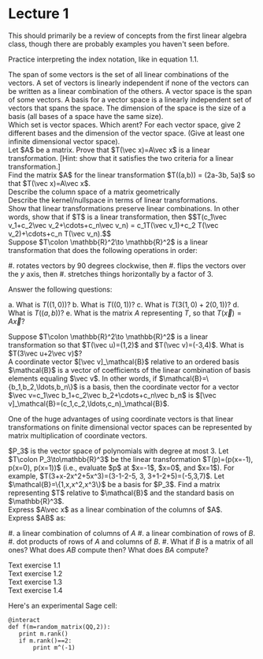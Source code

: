 # Lecture 1

This should primarily be a review of concepts from the first linear algebra class, though there are probably examples you haven't seen before.

Practice interpreting the index notation, like in equation 1.1.

<div class="definition"> The <span class="term">span</span> of some
vectors is the set of all linear combinations of the vectors.  A set
of vectors is <span class="term">linearly independent</span> if none
of the vectors can be written as a linear combination of the others.
A <span class="term">vector space</span> is the span of some vectors.
A <span class="term">basis</span> for a vector space is a linearly
independent set of vectors that spans the space.  The <span
class="term">dimension</span> of the space is the size of a basis (all
bases of a space have the same size).  </div>

<div class="exercise">
    Which set is vector spaces.  Which arent?  For each vector space, give 2 different bases and the dimension of the vector space.  (Give at least one infinite dimensional vector space).
</div>

<div class="exercise">
    Let $A$ be a matrix.  Prove that $T(\vec x)=A\vec x$ is a linear transformation.  [Hint: show that it satisfies the two criteria for a linear transformation.]
</div>

<div class="exercise">
Find the matrix $A$ for the linear transformation $T((a,b)) = (2a-3b, 5a)$ so that $T(\vec x)=A\vec x$.
</div>

<div class="exercise">
    Describe the column space of a matrix geometrically
</div>

<div class="exercise">
    Describe the kernel/nullspace in terms of linear transformations.
</div>

<div class="exercise">
Show that linear transformations preserve linear combinations.  In other words, show that if $T$ is a linear transformation, then 
$$T(c_1\vec v_1+c_2\vec v_2+\cdots+c_n\vec v_n) = c_1T(\vec v_1)+c_2 T(\vec v_2)+\cdots+c_n T(\vec v_n).$$
</div>

<div class="exercise">
Suppose $T\colon \mathbb{R}^2\to \mathbb{R}^2$ is a linear transformation that does the following operations in order:

#. rotates vectors by 90 degrees clockwise, then
#. flips the vectors over the $y$ axis, then
#. stretches things horizontally by a factor of 3.

Answer the following questions:

a. What is $T((1,0))$?
b. What is $T((0,1))$?
c. What is $T(3(1,0)+2(0,1))$?
d. What is $T((a,b))$?
e. What is the matrix $A$ representing $T$, so that $T(\vec x)=A\vec x$?

</div>

<div class="exercise">
Suppose $T\colon \mathbb{R}^2\to \mathbb{R}^2$ is a linear transformation so that $T(\vec u)=(1,2)$ and $T(\vec v)=(-3,4)$.  What is $T(3\vec u+2\vec v)$?
</div>

<div class="definition"> A <span class="term">coordinate vector</span>
$[\vec v]_\mathcal{B}$ relative to an ordered basis $\mathcal{B}$ is a
vector of coefficients of the linear combination of basis elements
equaling $\vec v$.  In other words, if
$\mathcal{B}=\{b_1,b_2,\ldots,b_n\}$ is a basis, then the coordinate
vector for a vector $\vec v=c_1\vec b_1+c_2\vec b_2+\cdots+c_n\vec
b_n$ is $[\vec v]_\mathcal{B}=(c_1,c_2,\ldots,c_n)_\mathcal{B}$.  </div>

One of the huge advantages of using coordinate vectors is that linear
transformations on finite dimensional vector spaces can be represented
by matrix multiplication of coordinate vectors.

<div class="exercise">
$P_3$ is the vector space of polynomials with degree at most 3.  Let $T\colon P_3\to\mathbb{R}^3$ be the linear transformation $T(p)=(p(x=-1), p(x=0), p(x=1))$ (i.e., evaluate $p$ at $x=-1$, $x=0$, and $x=1$).  For example, $T(3+x-2x^2+5x^3)=(3-1-2-5, 3, 3+1-2+5)=(-5,3,7)$.  Let $\mathcal{B}=\{1,x,x^2,x^3\}$ be a basis for $P_3$.  Find a matrix representing $T$ relative to $\mathcal{B}$ and the standard basis on $\mathbb{R}^3$.
</div>

<div class="exercise">
Express $A\vec x$ as a linear combination of the columns of $A$.
</div>

<div class="exercise">
Express $AB$ as:

#. a linear combination of columns of $A$
#. a linear combination of rows of $B$.
#. dot products of rows of $A$ and columns of $B$.
#. What if $B$ is a matrix of all ones?  What does $AB$ compute then?  What does $BA$ compute?

</div>
    
<div class="exercise">
Text exercise 1.1
</div>

<div class="exercise">
Text exercise 1.2
</div>

<div class="exercise">
Text exercise 1.3
</div>

<div class="exercise">
Text exercise 1.4
</div>


Here's an experimental Sage cell:
<div class="asagecell">

```
@interact
def f(m=random_matrix(QQ,2)):
   print m.rank()
   if m.rank()==2:
       print m^(-1)
```

</div>
